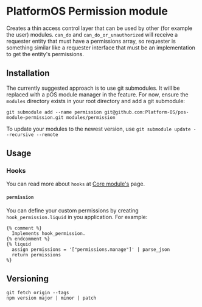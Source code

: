 # PlatformOS Permission module

Creates a thin access control layer that can be used by other (for example the user) modules. `can_do` and `can_do_or_unauthorized` will receive a requester entity that must have a permissions array, so requester is something similar like a requester interface that must be an implementation to get the entity's permissions.

## Installation

The currently suggested approach is to use git submodules. It will be replaced with a pOS module manager in the feature. For now, ensure the `modules` directory exists in your root directory and add a git submodule:

`git submodule add --name permission git@github.com:Platform-OS/pos-module-permission.git modules/permission`

To update your modules to the newest version, use `git submodule update --recursive --remote`

## Usage

### Hooks

You can read more about `hooks` at [Core module's](https://github.com/hosszukalman/pos-module-core) page.

#### `permission`

You can define your custom permissions by creating `hook_permission.liquid` in you application. For example:

```
{% comment %}
  Implements hook_permission.
{% endcomment %}
{% liquid
  assign permissions = '["permissions.manage"]' | parse_json
  return permissions
%}
```
## Versioning

```
git fetch origin --tags
npm version major | minor | patch
```
